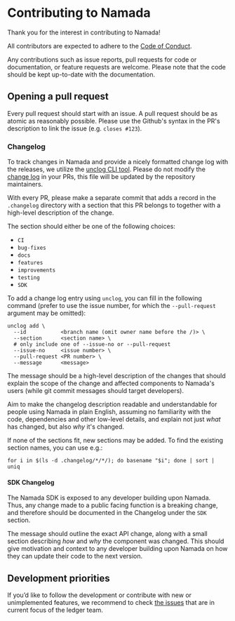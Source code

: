 # Contributing to Namada

Thank you for the interest in contributing to Namada!

All contributors are expected to adhere to the [Code of Conduct](CODE_OF_CONDUCT.md).

Any contributions such as issue reports, pull requests  for code or documentation, or feature requests are welcome. Please note that the code should be kept up-to-date with the documentation.

## Opening a pull request

Every pull request should start with an issue. A pull request should be as atomic as reasonably possible. Please use the Github's syntax in the PR's description to link the issue (e.g. `closes #123`).

### Changelog

To track changes in Namada and provide a nicely formatted change log with the releases, we utilize the [unclog CLI tool](https://github.com/informalsystems/unclog). Please do not modify the [change log](CHANGELOG.md) in your PRs, this file will be updated by the repository maintainers.

With every PR, please make a separate commit that adds a record in the `.changelog` directory with a section that this PR belongs to together with a high-level description of the change.

The section should either be one of the following choices:

- `CI`
- `bug-fixes`
- `docs`
- `features`
- `improvements`
- `testing`
- `SDK`

To add a change log entry using `unclog`, you can fill in the following command (prefer to use the issue number, for which the `--pull-request` argument may be omitted):

```shell
unclog add \
  --id           <branch name (omit owner name before the /)> \
  --section      <section name> \
  # only include one of --issue-no or --pull-request
  --issue-no     <issue number> \
  --pull-request <PR number> \
  --message      <message>
```

The message should be a high-level description of the changes that should explain the scope of the change and affected components to Namada's users (while git commit messages should target developers).

Aim to make the changelog description readable and understandable for people using Namada in plain English, assuming no familiarity with the code, dependencies and other low-level details, and explain not just *what* has changed, but also *why* it's changed.

If none of the sections fit, new sections may be added. To find the existing section names, you can use e.g.:

```shell
for i in $(ls -d .changelog/*/*/); do basename "$i"; done | sort | uniq
```

#### SDK Changelog

The Namada SDK is exposed to any developer building upon Namada. Thus, any change made to a public facing function is a breaking change, and therefore should be documented in the Changelog under the `SDK` section.

The message should outline the exact API change, along with a small section describing *how* and *why* the component was changed. This should give motivation and context to any developer building upon Namada on how they can update their code to the next version.

## Development priorities


If you’d like to follow the development or contribute with new or unimplemented features, we recommend to check [the issues](https://github.com/anoma/namada/issues) that are in current focus of the ledger team.
